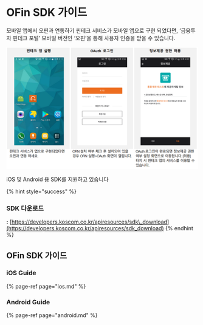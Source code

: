 # OFin SDK 가이드

 모바일 앱에서 오핀과 연동하기 핀테크 서비스가 모바일 앱으로 구현 되었다면, ‘금융투자 핀테크 포털’ 모바일 버전인 ‘오핀’을 통해 사용자 인증을 받을 수 있습니다. 

![](../.gitbook/assets/image%20%2831%29.png)

 iOS 및 Android 용 SDK를 지원하고 있습니다

{% hint style="success" %}
### **SDK 다운로드**

 **:**   [https://developers.koscom.co.kr/apiresources/sdk\_download](https://developers.koscom.co.kr/apiresources/sdk_download)
{% endhint %}

### 

## OFin SDK 가이드

### iOS Guide

{% page-ref page="ios.md" %}

### Android Guide

{% page-ref page="android.md" %}



